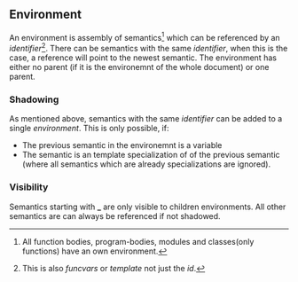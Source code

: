 ## Environment

An environment is assembly of semantics[^sem] which can be referenced by an
*identifier*[^id]. There can be semantics with the same *identifier*, when this is
the case, a reference will point to the newest semantic. The environment has
either no parent (if it is the environemnt of the whole document) or one
parent.

[^sem]: All function bodies, program-bodies, modules and classes(only
        functions) have an own environment.

[^id]: This is also *funcvars* or *template* not just the *id*.

### Shadowing

As mentioned above, semantics with the same *identifier* can be added
to a single *environment*. This is only possible, if:

- The previous semantic in the environemnt is a variable
- The semantic is an template specialization of of the previous semantic
  (where all semantics which are already specializations are ignored).

### Visibility

Semantics starting with **_** are only visible to children environments.
All other semantics are can always be referenced if not shadowed.
